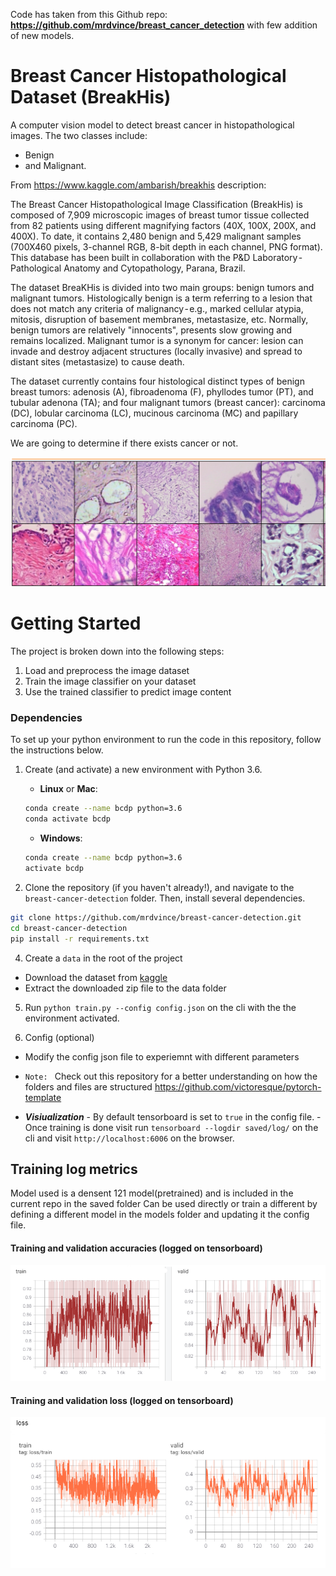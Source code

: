 Code has taken from this Github repo: **https://github.com/mrdvince/breast_cancer_detection** with few addition of new models.
# Breast Cancer Histopathological Dataset (BreakHis)

A computer vision model to detect breast cancer in histopathological images. The two classes include:

- Benign
- and Malignant.

From https://www.kaggle.com/ambarish/breakhis description:

The Breast Cancer Histopathological Image Classification (BreakHis) is composed of 7,909 microscopic images of breast tumor tissue collected from 82 patients using different magnifying factors (40X, 100X, 200X, and 400X). To date, it contains 2,480 benign and 5,429 malignant samples (700X460 pixels, 3-channel RGB, 8-bit depth in each channel, PNG format). This database has been built in collaboration with the P&D Laboratory - Pathological Anatomy and Cytopathology, Parana, Brazil.

The dataset BreaKHis is divided into two main groups: benign tumors and malignant tumors. Histologically benign is a term referring to a lesion that does not match any criteria of malignancy - e.g., marked cellular atypia, mitosis, disruption of basement membranes, metastasize, etc. Normally, benign tumors are relatively "innocents", presents slow growing and remains localized. Malignant tumor is a synonym for cancer: lesion can invade and destroy adjacent structures (locally invasive) and spread to distant sites (metastasize) to cause death.

The dataset currently contains four histological distinct types of benign breast tumors: adenosis (A), fibroadenoma (F), phyllodes tumor (PT), and tubular adenona (TA); and four malignant tumors (breast cancer): carcinoma (DC), lobular carcinoma (LC), mucinous carcinoma (MC) and papillary carcinoma (PC).

We are going to determine if there exists cancer or not.

<img src="images/mal_ben.png"/>


# Getting Started

The project is broken down into the following steps:
<ol>
    <li>  Load and preprocess the image dataset</li>
    <li> Train the image classifier on your dataset </li>
    <li> Use the trained classifier to predict image content </li> </ol>

### Dependencies

To set up your python environment to run the code in this repository, follow the instructions below.

1. Create (and activate) a new environment with Python 3.6.

	- __Linux__ or __Mac__: 
	```bash
	conda create --name bcdp python=3.6
	conda activate bcdp
	```
	- __Windows__: 
	```bash
	conda create --name bcdp python=3.6 
	activate bcdp
	```

2. Clone the repository (if you haven't already!), and navigate to the `breast-cancer-detection` folder.  Then, install several dependencies.
```bash
git clone https://github.com/mrdvince/breast-cancer-detection.git
cd breast-cancer-detection
pip install -r requirements.txt
```

4. Create a `data` in the root of the project

- Download the dataset from [kaggle](https://www.kaggle.com/ambarish/breakhis)
- Extract the downloaded zip file to the data folder

5. Run `python train.py --config config.json` on the cli with the the environment activated.

6. Config (optional)

- Modify the config json file to experiemnt with different parameters
- `Note: ` Check out this repository for a better understanding on how the folders and files are structured https://github.com/victoresque/pytorch-template

- **_Visiualization_**
        - By default tensorboard is set to `true` in the config file. 
        - Once training is done visit run `tensorboard --logdir saved/log/` on the cli and visit `http://localhost:6006` on the browser.

## Training log metrics
Model used is a densent 121 model(pretrained) and is included in the current repo in the saved folder
Can be used directly or train a different by defining a different model in the models folder and updating it the config file.

#### Training and validation accuracies (logged on tensorboard)
<img src="images/train_val_acc.png"/>

#### Training and validation loss (logged on tensorboard)
<img src="images/train_val_loss.png"/>
